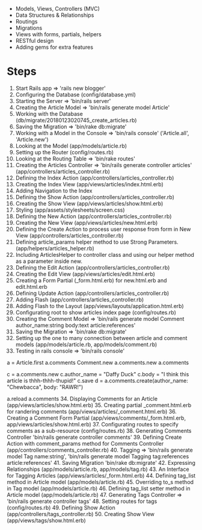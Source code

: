 * Models, Views, Controllers (MVC)
* Data Structures & Relationships
* Routings
* Migrations
* Views with forms, partials, helpers
* RESTful design
* Adding gems for extra features



# Steps
1. Start Rails app => 'rails new blogger'
2. Configuring the Database (config/database.yml)
3. Starting the Server => 'bin/rails server'
4. Creating the Article Model => 'bin/rails generate model Article'
5. Working with the Database (db/migrate/20180123020745_create_articles.rb)
6. Saving the Migration => 'bin/rake db:migrate'
7. Working with a Model in the Console => 'bin/rails console' ('Article.all', 'Article.new')
8. Looking at the Model (app/models/article.rb)
9. Setting up the Router (config/routes.rb)
10. Looking at the Routing Table => 'bin/rake routes'
11. Creating the Articles Controller => 'bin/rails generate controller articles' (app/controllers/articles_controller.rb)
12. Defining the Index Action (app/controllers/articles_controller.rb)
13. Creating the Index View (app/views/articles/index.html.erb)
14. Adding Navigation to the Index
15. Defining the Show Action (app/controllers/articles_controller.rb)
16. Creating the Show View (app/views/articles/show.html.erb)
17. Styling (app/assets/stylesheets/screen.css)
18. Defining the New Action (app/controllers/articles_controller.rb)
19. Creating the New View (app/views/articles/new.html.erb)
20. Defining the Create Action to process user response from form in New View (app/controllers/articles_controller.rb)
21. Defining article_params helper method to use Strong Parameters. (app/helpers/articles_helper.rb)
22. Including ArticlesHelper to controller class and using our helper method as a parameter inside new.
23. Defining the Edit Action (app/controllers/articles_controller.rb)
24. Creating the Edit View (app/views/articles/edit.html.erb)
25. Creating a Form Partial (_form.html.erb) for new.html.erb and edit.html.erb
26. Defining Update Action (app/controllers/articles_controller.rb)
27. Adding Flash (app/controllers/articles_controller.rb)
28. Adding Flash to the Layout (app/views/layouts/application.html.erb)
29. Configurating root to show articles index page (config/routes.rb)
30. Creating the Comment Model => 'bin/rails generate model Comment author_name:string body:text article:references'
31. Saving the Migration => 'bin/rake db:migrate'
32. Setting up the one to many connection between article and comment models (app/models/article.rb, app/models/comment.rb)
33. Testing in rails console => 'bin/rails console'

  a = Article.first
  a.comments
  Comment.new
  a.comments.new
  a.comments
  
  c = a.comments.new
  c.author_name = "Daffy Duck"
  c.body = "I think this article is thhh-thhh-thupid!"
  c.save
  d = a.comments.create(author_name: "Chewbacca", body: "RAWR!")
  
  a.reload
  a.comments
34. Displaying Comments for an Article (app/views/articles/show.html.erb)
35. Creating partial _comment.html.erb for randering comments (app/views/articles/_comment.html.erb)
36. Creating a Comment Form Partial (app/views/comments/_form.html.erb, app/views/articles/show.html.erb)
37. Configurating routes to specify comments as a sub-resource (config/routes.rb)
38. Generating Comments Controller 'bin/rails generate controller comments'
39. Defining Create Action with comment_params method for Comments Controller (app/controllers/comments_controller.rb)
40. Tagging => 'bin/rails generate model Tag name:string', 'bin/rails generate model Tagging tag:references article:references'
41. Saving Migration 'bin/rake db:migrate'
42. Expressing Relationships (app/models/article.rb, app/models/tag.rb)
43. An Interface for Tagging Articles (app/views/articles/_form.html.erb)
44. Defining tag_list method in Article model (app/models/article.rb)
45. Overriding to_s method in Tag model (app/models/article.rb)
46. Defining tag_list setter method in Article model (app/models/article.rb)
47. Generating Tags Controller => 'bin/rails generate controller tags'
48. Setting routes for tags (config/routes.rb)
49. Defining Show Action (app/controllers/tags_controller.rb)
50. Creating Show View (app/views/tags/show.html.erb)
